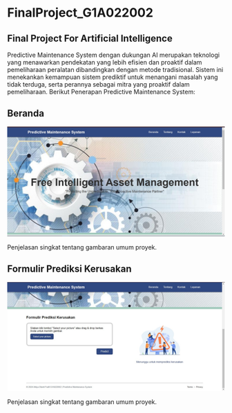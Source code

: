 # FinalProject_G1A022002
## Final Project For Artificial Intelligence

Predictive Maintenance System dengan dukungan AI merupakan teknologi yang menawarkan pendekatan yang lebih efisien dan proaktif dalam pemeliharaan peralatan dibandingkan dengan metode tradisional. Sistem ini menekankan kemampuan sistem prediktif untuk menangani masalah yang tidak terduga, serta perannya sebagai mitra yang proaktif dalam pemeliharaan. Berikut Penerapan Predictive Maintenance System: 

## Beranda

![Beranda](img/beranda.png)

Penjelasan singkat tentang gambaran umum proyek.

## Formulir Prediksi Kerusakan

![Formulir](img/formulir.png)

Penjelasan singkat tentang gambaran umum proyek.
